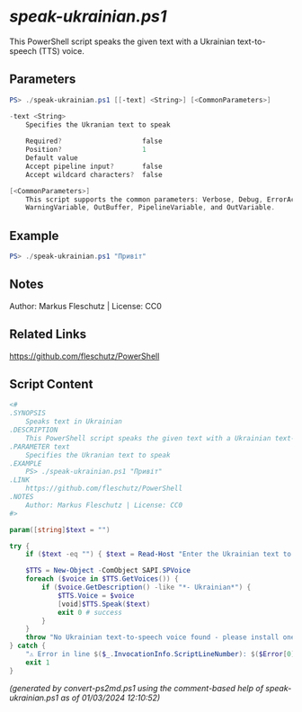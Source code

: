 *speak-ukrainian.ps1*
================

This PowerShell script speaks the given text with a Ukrainian text-to-speech (TTS) voice.

Parameters
----------
```powershell
PS> ./speak-ukrainian.ps1 [[-text] <String>] [<CommonParameters>]

-text <String>
    Specifies the Ukranian text to speak
    
    Required?                    false
    Position?                    1
    Default value                
    Accept pipeline input?       false
    Accept wildcard characters?  false

[<CommonParameters>]
    This script supports the common parameters: Verbose, Debug, ErrorAction, ErrorVariable, WarningAction, 
    WarningVariable, OutBuffer, PipelineVariable, and OutVariable.
```

Example
-------
```powershell
PS> ./speak-ukrainian.ps1 "Привіт"

```

Notes
-----
Author: Markus Fleschutz | License: CC0

Related Links
-------------
https://github.com/fleschutz/PowerShell

Script Content
--------------
```powershell
<#
.SYNOPSIS
	Speaks text in Ukrainian
.DESCRIPTION
	This PowerShell script speaks the given text with a Ukrainian text-to-speech (TTS) voice.
.PARAMETER text
	Specifies the Ukranian text to speak
.EXAMPLE
	PS> ./speak-ukrainian.ps1 "Привіт"
.LINK
	https://github.com/fleschutz/PowerShell
.NOTES
	Author: Markus Fleschutz | License: CC0
#>

param([string]$text = "")

try {
	if ($text -eq "") { $text = Read-Host "Enter the Ukrainian text to speak" }

	$TTS = New-Object -ComObject SAPI.SPVoice
	foreach ($voice in $TTS.GetVoices()) {
		if ($voice.GetDescription() -like "*- Ukrainian*") { 
			$TTS.Voice = $voice
			[void]$TTS.Speak($text)
			exit 0 # success
		}
	}
	throw "No Ukrainian text-to-speech voice found - please install one"
} catch {
	"⚠️ Error in line $($_.InvocationInfo.ScriptLineNumber): $($Error[0])"
	exit 1
}
```

*(generated by convert-ps2md.ps1 using the comment-based help of speak-ukrainian.ps1 as of 01/03/2024 12:10:52)*

